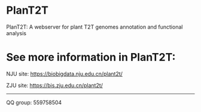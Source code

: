 # PlanT2T
PlanT2T: A webserver for plant T2T genomes annotation and functional analysis

# See more information in PlanT2T:
NJU site: https://biobigdata.nju.edu.cn/plant2t/

ZJU site: https://bis.zju.edu.cn/plant2t/

---
QQ group: 559758504

